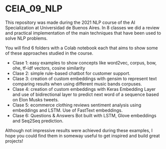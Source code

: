 # CEIA_09_NLP
This repository was made during the 2021 NLP course of the AI Specialization at Universidad de Buenos Aires.
In 8 classes we did a review and practical implementation of the main techniques that have been used to solve NLP problems.


You will find 6 folders with a Colab notebook each that aims to show some of these approaches studied in the course.
- Clase 1: easy examples to show concepts like word2vec, corpus, bow, ohe, tf-idf vectors, cosine similarity
- Clase 2: simple rule-based chatbot for customer support.  
- Clase 3: creation of custom embeddings with gensim to represent text comparing results when using different music bands corpuses.
- Clase 4: creation of custom embeddings with Keras Embedding Layer and use of bidirectional layer to predict next word of a sequence based on Elon Musks tweets.
- Clase 5: ecommerce clothing reviews sentiment analysis using embeddings and LSTM. Use of FastText embeddings.
- Clase 6: Questions & Answers Bot built with LSTM, Glove embeddings and Seq2Seq prediction.


Although not impressive results were achieved during these examples, I hope you could find them in someway useful to get inspired and build great projects!
